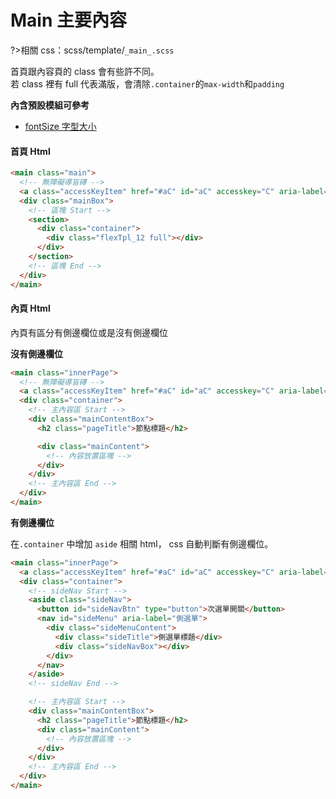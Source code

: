 # Main 主要內容

?>相關 css：scss/template/`_main_.scss`

首頁跟內容頁的 class 會有些許不同。  
 若 class 裡有 full 代表滿版，會清除`.container`的`max-width`和`padding`

**內含預設模組可參考**

- [fontSize 字型大小](components/fontsize.md)

<!-- tabs:start -->

#### **首頁 Html**

```html
<main class="main">
  <!-- 無障礙導盲磚 -->
  <a class="accessKeyItem" href="#aC" id="aC" accesskey="C" aria-label="主要內容區">:::</a>
  <div class="mainBox">
    <!-- 區塊 Start -->
    <section>
      <div class="container">
        <div class="flexTpl_12 full"></div>
      </div>
    </section>
    <!-- 區塊 End -->
  </div>
</main>
```

#### **內頁 Html**

內頁有區分有側邊欄位或是沒有側邊欄位

**沒有側邊欄位**

```html
<main class="innerPage">
  <!-- 無障礙導盲磚 -->
  <a class="accessKeyItem" href="#aC" id="aC" accesskey="C" aria-label="主要內容區">:::</a>
  <div class="container">
    <!-- 主內容區 Start -->
    <div class="mainContentBox">
      <h2 class="pageTitle">節點標題</h2>

      <div class="mainContent">
        <!-- 內容放置區塊 -->
      </div>
    </div>
    <!-- 主內容區 End -->
  </div>
</main>
```

**有側邊欄位**

在`.container` 中增加 `aside` 相關 html， css 自動判斷有側邊欄位。

```html
<main class="innerPage">
  <a class="accessKeyItem" href="#aC" id="aC" accesskey="C" aria-label="主要內容區">:::</a>
  <div class="container">
    <!-- sideNav Start -->
    <aside class="sideNav">
      <button id="sideNavBtn" type="button">次選單開關</button>
      <nav id="sideMenu" aria-label="側選單">
        <div class="sideMenuContent">
          <div class="sideTitle">側選單標題</div>
          <div class="sideNavBox"></div>
        </div>
      </nav>
    </aside>
    <!-- sideNav End -->

    <!-- 主內容區 Start -->
    <div class="mainContentBox">
      <h2 class="pageTitle">節點標題</h2>
      <div class="mainContent">
        <!-- 內容放置區塊 -->
      </div>
    </div>
    <!-- 主內容區 End -->
  </div>
</main>
```

<!-- tabs:end -->
